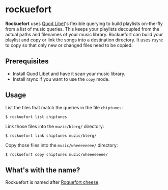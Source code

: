 rockuefort
==========

**Rockuefort** uses [Quod Libet]'s flexible querying to build playlists
on-the-fly from a list of music queries. This keeps your playlists decoupled
from the actual paths and filenames of your music library. Rockuefort can build
your playlist and copy or link the songs into a destination directory. It uses
`rsync` to copy so that only new or changed files need to be copied.

Prerequisites
-------------

*   Install Quod Libet and have it scan your music library.
*   Install rsync if you want to use the `copy` mode.

Usage
-----

List the files that match the queries in the file `chiptunes`:

    $ rockuefort list chiptunes

Link those files into the `muzic/blerg/` directory:

    $ rockuefort link chiptunes muzic/blerg/

Copy those files into the `muzic/wheeeeeeee/` directory:

    $ rockuefort copy chiptunes muzic/wheeeeeeee/

What's with the name?
---------------------

Rockuefort is named after [Roquefort cheese].

[Quod Libet]: https://code.google.com/p/quodlibet/
[Roquefort cheese]: https://en.wikipedia.org/wiki/Roquefort
